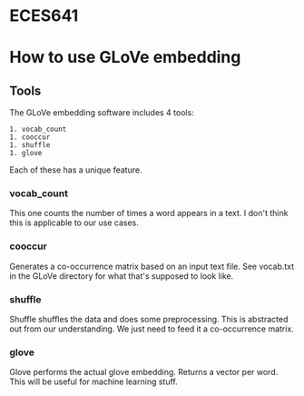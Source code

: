 # ECES641

# How to use GLoVe embedding

## Tools

The GLoVe embedding software includes 4 tools:

    1. vocab_count
    1. cooccur
    1. shuffle
    1. glove

Each of these has a unique feature.

### vocab_count

This one counts the number of times a word appears in a text. I don't think this is applicable to our use cases.

### cooccur

Generates a co-occurrence matrix based on an input text file. See vocab.txt in the GLoVe directory for what that's supposed to look like.

### shuffle

Shuffle shuffles the data and does some preprocessing. This is abstracted out from our understanding. We just need to feed it a co-occurrence matrix.

### glove

Glove performs the actual glove embedding. Returns a vector per word. This will be useful for machine learning stuff.

